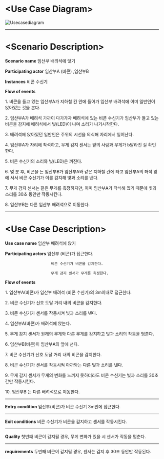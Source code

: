 # \<Use Case Diagram\>

![Usecasediagram](https://user-images.githubusercontent.com/70693938/93596300-0c2f8a00-f9f4-11ea-95a9-e4ba7374e12f.PNG)

---

# \<Scenario Description\>

**Scenario name** 임산부 배려석에 앉기

**Participating actor** 임산부A (비콘) ,임산부B

**Instances** 비콘 수신기

**Flow of events** 

1\. 비콘을 들고 있는 임산부A가 지하철 칸 안에 들어가 임산부 배려석에 이미 일반인이 앉아있는 것을 본다.

2\. 임산부A가 배려석 가까이 다가가자 배려석에 있는 비콘 수신기가 임산부가 들고 있는 비콘을 감지해 배려석에서 빛(LED)이 나며 소리가 나기시작한다.

3\. 배려석에 앉아있던 일반인은 주위의 시선을 의식해 자리에서 일어난다.

4\. 임산부A가 자리에 착석하고, 무게 감지 센서는 앞의 사람과 무게가 b달라진 걸 확인한다.

5\. 비콘 수신기의 소리와 빛(LED)은 꺼진다.

6\. 몇 분 후, 비콘을 든 임산부B가 임산부A와 같은 지하철 칸에 타고 임산부A의 좌석 앞에 서서 비콘 수신기가 이를 감지해 빛과 소리를 낸다.

7\. 무게 감지 센서는 같은 무게를 측정하지만, 이미 임산부A가 착석해 있기 때문에 빛과 소리를 30초 동안만 작동시킨다.

8\. 임산부B는 다른 임산부 배려석으로 이동한다.

---

# \<Use Case Description\>

**Use case name** 임산부 배려석에 앉기

**Participating actors** 임산부 (비콘)가 접근한다.

                         비콘 수신기가 비콘을 감지한다.

                         무게 감지 센서가 무게를 측정한다.

**Flow of events** 

1\. 임산부A(비콘)가 임산부 배려석 (비콘 수신기)의 3m이내로
                  접근한다.

2\. 비콘 수신기가 신호 도달 거리 내의 비콘을 감지한다.

3\. 비콘 수신기가 센서를 작동시켜 빛과 소리를 낸다.

4\. 임산부A(비콘)가 배려석에 앉는다.

5\. 무게 감지 센서가 원래의 무게와 다른 무게를 감지하고 빛과 소리의 작동을 멈춘다.

6\. 임산부B(비콘)이 임산부A의 앞에 선다.

7\. 비콘 수신기가 신호 도달 거리 내의 비콘을 감지한다.

8\. 비콘 수신기가 센서를 작동시켜 아까와는 다른 빛과 소리를 낸다.

9\. 무게 감지 센서가 무게의 변화를 느끼지 못하더라도 비콘 수신기는 빛과
소리를 30초간만 작동시킨다.

10\. 임산부B 는 다른 배려석으로 이동한다.

---

**Entry condition** 임산부(비콘)가 비콘 수신기 3m안에 접근한다.

---

**Exit conditions** 비콘 수신기가 비콘을 감지하고 센서를 작동시킨다.

---

**Quality** 첫번째 비콘이 감지될 경우, 무게 변화가 있을 시 센서가 작동을
멈춘다.

---

**requirements** 두번째 비콘이 감지될 경우, 센서는 감지 후 30초 동안만
작동된다.
